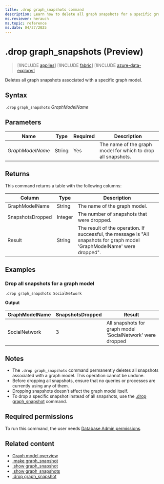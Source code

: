 ```yaml
---
title: .drop graph_snapshots command
description: Learn how to delete all graph snapshots for a specific graph model
ms.reviewer: herauch
ms.topic: reference
ms.date: 04/27/2025
---
```


# .drop graph_snapshots (Preview)

> [!INCLUDE [applies](../../includes/applies-to-version/applies.md)] [!INCLUDE [fabric](../../includes/applies-to-version/fabric.md)] [!INCLUDE [azure-data-explorer](../../includes/applies-to-version/azure-data-explorer.md)]

Deletes all graph snapshots associated with a specific graph model.

## Syntax

`.drop` `graph_snapshots` *GraphModelName*

## Parameters

|Name|Type|Required|Description|
|--|--|--|--|
|*GraphModelName*|String|Yes|The name of the graph model for which to drop all snapshots.|

## Returns

This command returns a table with the following columns:

|Column|Type|Description|
|--|--|--|
|GraphModelName|String|The name of the graph model.|
|SnapshotsDropped|Integer|The number of snapshots that were dropped.|
|Result|String|The result of the operation. If successful, the message is "All snapshots for graph model 'GraphModelName' were dropped".|

## Examples

### Drop all snapshots for a graph model

```kusto
.drop graph_snapshots SocialNetwork
```

**Output**

|GraphModelName|SnapshotsDropped|Result|
|---|---|---|
|SocialNetwork|3|All snapshots for graph model 'SocialNetwork' were dropped|

## Notes

- The `.drop graph_snapshots` command permanently deletes all snapshots associated with a graph model. This operation cannot be undone.
- Before dropping all snapshots, ensure that no queries or processes are currently using any of them.
- Dropping snapshots doesn't affect the graph model itself.
- To drop a specific snapshot instead of all snapshots, use the [.drop graph_snapshot](graph-snapshot-drop.md) command.

## Required permissions

To run this command, the user needs [Database Admin permissions](../../management/access-control/role-based-access-control.md).

## Related content

* [Graph model overview](graph-model-overview.md)
* [.make graph_snapshot](graph-snapshot-make.md)
* [.show graph_snapshot](graph-snapshot-show.md)
* [.show graph_snapshots](graph-snapshots-show.md)
* [.drop graph_snapshot](graph-snapshot-drop.md)